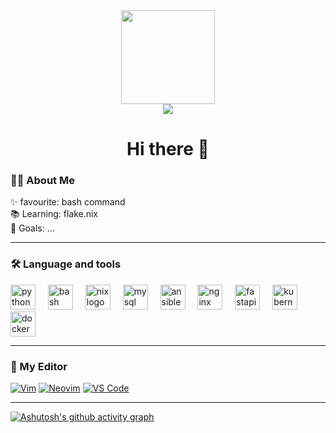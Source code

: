 <div align="center">
  <!-- <img height="150" src="https://media.giphy.com/media/M9gbBd9nbDrOTu1Mqx/giphy.gif"  /> -->
  <!-- <img height="150" src="https://media4.giphy.com/media/v1.Y2lkPTc5MGI3NjExdXVpZmgzcml1eWljdjNvMmFwdDJkaGUycGd4eXN3aXRienU4M2FmeSZlcD12MV9pbnRlcm5hbF9naWZfYnlfaWQmY3Q9Zw/UEJ6DQQp68LJSnyaBb/giphy.gif"> -->
  <img height="150" src="https://media3.giphy.com/media/v1.Y2lkPTc5MGI3NjExYnByMTQ2MHpsN3Y4YTZwemdtOHc1bm4wazhrMjM1ZWQyNzNmc3IwMSZlcD12MV9pbnRlcm5hbF9naWZfYnlfaWQmY3Q9Zw/Fw2PnsOvTu67m/giphy.gif">
</div>

<!-- split line -->

<div align="center">
  <img src="https://visitor-badge.laobi.icu/badge?page_id=baimowen"  /><br>
</div>

<!-- split line -->

<h1 align="center">Hi there 👋</h1>

<!-- split line -->

<h3 align="left">👩‍💻 About Me</h3>

<p align="left">
✨ favourite: bash command
<br>
📚 Learning: flake.nix
<br>
🎯 Goals: ...
</p>

---

<h3 align="left">🛠️ Language and tools</h3>

<div align="left">
  <img src="https://cdn.jsdelivr.net/gh/devicons/devicon/icons/python/python-original-wordmark.svg" height="40" alt="python logo"  />
  <img width="12" />
  <img src="https://cdn.jsdelivr.net/gh/devicons/devicon/icons/bash/bash-original.svg" height="40" alt="bash logo"  />
  <img width="12" />
  <img src="https://cdn.jsdelivr.net/gh/devicons/devicon/icons/nixos/nixos-original.svg" height="40" alt="nix logo" />
  <img width="12" />
  <img src="https://cdn.jsdelivr.net/gh/devicons/devicon/icons/mysql/mysql-original-wordmark.svg" height="40" alt="mysql logo"  />
  <img width="12" />
  <img src="https://cdn.jsdelivr.net/gh/devicons/devicon/icons/ansible/ansible-original-wordmark.svg" height="40" alt="ansible logo"  />
  <img width="12" />
  <img src="https://cdn.jsdelivr.net/gh/devicons/devicon/icons/nginx/nginx-original.svg" height="40" alt="nginx logo"  />
  <img width="12" />
  <img src="https://cdn.jsdelivr.net/gh/devicons/devicon/icons/fastapi/fastapi-original-wordmark.svg" height="40" alt="fastapi logo"  />
  <img width="12" />
  <img src="https://cdn.jsdelivr.net/gh/devicons/devicon/icons/kubernetes/kubernetes-plain.svg" height="40" alt="kubernetes logo"  />
  <img width="12" />
  <img src="https://cdn.jsdelivr.net/gh/devicons/devicon/icons/docker/docker-plain-wordmark.svg" height="40" alt="docker logo"  />
</div>

---

<h3 align="left">📝 My Editor</h3>

<!-- [![Vim](https://img.shields.io/badge/Vim-019733?logo=vim&logoColor=white&style=flat)](https://www.vim.org/)
[![VSCode](https://img.shields.io/badge/VS_Code-007ACC?logo=visual-studio-code&logoColor=white&style=flat)](https://code.visualstudio.com/) -->

<!-- [<img src="https://cdn.jsdelivr.net/gh/devicons/devicon/icons/neovim/neovim-original.svg" width="30" alt="Neovim">](https://neovim.io/)
[<img src="https://cdn.jsdelivr.net/gh/devicons/devicon/icons/vscode/vscode-original.svg" width="30" alt="VS Code">](https://code.visualstudio.com/) -->

[![Vim](https://img.shields.io/badge/Vim-%23019733.svg?style=for-the-badge&logo=vim&logoColor=white)](https://www.vim.org/)
[![Neovim](https://img.shields.io/badge/Neovim-%2357A143.svg?style=for-the-badge&logo=neovim&logoColor=white)](https://neovim.io/)
[![VS Code](https://img.shields.io/badge/VS%20Code-007ACC.svg?style=for-the-badge&logo=visual-studio-code&logoColor=white)](https://code.visualstudio.com/)

---

[![Ashutosh's github activity graph](https://github-readme-activity-graph.vercel.app/graph?username=baimowen&theme=github-light)](https://github.com/ashutosh00710/github-readme-activity-graph)